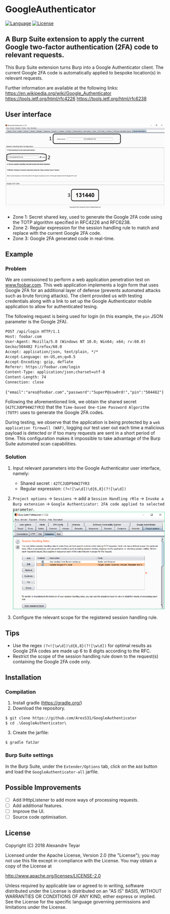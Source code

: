 # GoogleAuthenticator
[![Language](https://img.shields.io/badge/Lang-Java-blue.svg)](https://www.java.com)
[![License](https://img.shields.io/badge/License-Apache%202.0-red.svg)](https://opensource.org/licenses/Apache-2.0)

## A Burp Suite extension to apply the current Google two-factor authentication (2FA) code to relevant requests.
This Burp Suite extension turns Burp into a Google Authenticator client. The current Google 2FA code is automatically applied to bespoke location(s) in relevant requests.

Further information are available at the following links:
<https://en.wikipedia.org/wiki/Google_Authenticator>
<https://tools.ietf.org/html/rfc4226>
<https://tools.ietf.org/html/rfc6238>

## User interface
![example](images/configuration-1.png)
* Zone 1: Secret shared key, used to generate the Google 2FA code using the TOTP algorithm specified in RFC4226 and RFC6238.
* Zone 2: Regular expression for the session handling rule to match and replace with the current Google 2FA code.
* Zone 3: Google 2FA generated code in real-time.

## Example
### Problem
We are comissioned to perform a web application penetration test on www.foobar.com. This web application implements a login form that uses Google 2FA for an additional layer of defense (prevents automated attacks such as brute forcing attacks). The client provided us with testing credentials along with a link to set up the Google Authenticator mobile application to allow for authenticated tesing.

The following request is being used for login (in this example, the `pin` JSON parameter is the Google 2FA).
```
POST /api/login HTTP/1.1
Host: foobar.com
User-Agent: Mozilla/5.0 (Windows NT 10.0; Win64; x64; rv:60.0) Gecko/504482 Firefox/60.0
Accept: application/json, text/plain, */*
Accept-Language: en-US,en;q=0.5
Accept-Encoding: gzip, deflate
Referer: https://foobar.com/login
Content-Type: application/json;charset=utf-8
Content-Length: 74
Connection: close

{"email":"ares@foobar.com","password":"SuperP@ssw0rd!","pin":"504482"}
```

Following the aforementioned link, we obtain the shared secret (`42TCJUDP94W27YR3`) that the `Time-based One-time Password Algorithm (TOTP)` uses to generate the Google 2FA codes.

During testing, we observe that the application is being protected by a `web application firewall (WAF)`, logging our test user out each time a malicious payload is detected or if too many requests are sent in a short period of time. This configuration makes it impossible to take advantage of the Burp Suite automated scan capabilities.

### Solution
1. Input relevant parameters into the Google Authenticator user interface, namely:
    * Shared secret : `42TCJUDP94W27YR3`
    * Regular expression: `(?<![\w\d])\d{6,8}(?![\w\d])`

2. `Project options` -> `Sessions` -> add a `Session Handling rRle` -> `Invoke a Burp extension` -> `Google Authenticator: 2FA code applied to selected parameter`.
![example](images/configuration-2.png)

3. Configure the relevant scope for the registered session handling rule.

## Tips
* Use the regex `(?<![\w\d])\d{6,8}(?![\w\d])` for optimal results as Google 2FA codes are made up 6 to 8 digits according to the RFC.
* Restrict the scope of the session handling rule down to the request(s) containing the Google 2FA code only.

## Installation
### Compilation
1. Install gradle (<https://gradle.org/>)
2. Download the repository.
```shell
$ git clone https://github.com/AresS31/GoogleAuthenticator
$ cd .\GoogleAuthenticator\
```
3. Create the jarfile:
```shell
$ gradle fatJar
```

### Burp Suite settings
In the Burp Suite, under the `Extender/Options` tab, click on the `Add` button and load the `GoogleAuthenticator-all` jarfile. 

## Possible Improvements
- [ ] Add IHttpListener to add more ways of processing requests.
- [ ] Add additional features.
- [ ] Improve the UI.
- [ ] Source code optimisation.

## License
Copyright (C) 2018 Alexandre Teyar

Licensed under the Apache License, Version 2.0 (the "License");
you may not use this file except in compliance with the License.
You may obtain a copy of the License at

<http://www.apache.org/licenses/LICENSE-2.0>

Unless required by applicable law or agreed to in writing, software
distributed under the License is distributed on an "AS IS" BASIS,
WITHOUT WARRANTIES OR CONDITIONS OF ANY KIND, either express or implied.
See the License for the specific language governing permissions and
limitations under the License.
